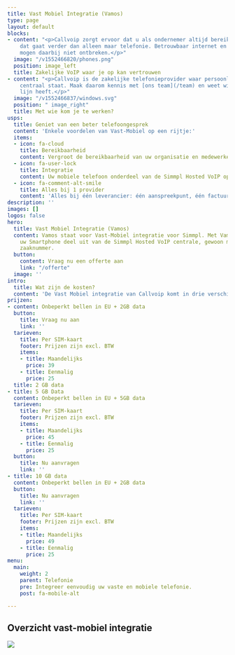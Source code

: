 ```yaml
---
title: Vast Mobiel Integratie (Vamos)
type: page
layout: default
blocks:
- content: "<p>Callvoip zorgt ervoor dat u als ondernemer altijd bereikbaar bent,
    dat gaat verder dan alleen maar telefonie. Betrouwbaar internet en goede apparatuur
    mogen daarbij niet ontbreken.</p>"
  image: "/v1552466820/phones.png"
  position: image_left
  title: Zakelijke VoIP waar je op kan vertrouwen
- content: "<p>Callvoip is de zakelijke telefonieprovider waar persoonlijk contact
    centraal staat. Maak daarom kennis met [ons team](/team) en weet wie u aan de
    lijn heeft.</p>"
  image: "/v1552466837/windows.svg"
  position: " image_right"
  title: Met wie kom je te werken?
usps:
  title: Geniet van een beter telefoongesprek
  content: 'Enkele voordelen van Vast-Mobiel op een rijtje:'
  items:
  - icon: fa-cloud
    title: Bereikbaarheid
    content: Vergroot de bereikbaarheid van uw organisatie en medewerkers
  - icon: fa-user-lock
    title: Integratie
    content: Uw mobiele telefoon onderdeel van de Simmpl Hosted VoIP oplossing.
  - icon: fa-comment-alt-smile
    title: Alles bij 1 provider
    content: 'Alles bij één leverancier: één aanspreekpunt, één factuur'
description: ''
images: []
logos: false
hero:
  title: Vast Mobiel Integratie (Vamos)
  content: Vamos staat voor Vast-Mobiel integratie voor Simmpl. Met Vamos maakt óók
    uw Smartphone deel uit van de Simmpl Hosted VoIP centrale, gewoon met uw vaste
    zaaknummer.
  button:
    content: Vraag nu een offerte aan
    link: "/offerte"
  image: ''
intro:
  title: Wat zijn de kosten?
  content: 'De Vast Mobiel integratie van Callvoip komt in drie verschillende abonnementen:'
prijzen:
- content: Onbeperkt bellen in EU + 2GB data
  button:
    title: Vraag nu aan
    link: ''
  tarieven:
    title: Per SIM-kaart
    footer: Prijzen zijn excl. BTW
    items:
    - title: Maandelijks
      price: 39
    - title: Eenmalig
      price: 25
  title: 2 GB data
- title: 5 GB Data
  content: Onbeperkt bellen in EU + 5GB data
  tarieven:
    title: Per SIM-kaart
    footer: Prijzen zijn excl. BTW
    items:
    - title: Maandelijks
      price: 45
    - title: Eenmalig
      price: 25
  button:
    title: Nu aanvragen
    link: ''
- title: 10 GB data
  content: Onbeperkt bellen in EU + 2GB data
  button:
    title: Nu aanvragen
    link: ''
  tarieven:
    title: Per SIM-kaart
    footer: Prijzen zijn excl. BTW
    items:
    - title: Maandelijks
      price: 49
    - title: Eenmalig
      price: 25
menu:
  main:
    weight: 2
    parent: Telefonie
    pre: Integreer eenvoudig uw vaste en mobiele telefonie.
    post: fa-mobile-alt

---
```

## Overzicht vast-mobiel integratie

![](https://res.cloudinary.com/callvoip/image/upload/v1557906507/matrix_vast-mobiel-integratie_060519MT.png)